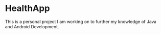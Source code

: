 # HealthApp

This is a personal project I am working on to further my knowledge of Java and Android Development.
